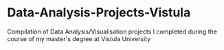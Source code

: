 # Data-Analysis-Projects-Vistula
Compilation of Data Analysis/Visualisation projects I completed during the course of my master's degree at Vistula University 
